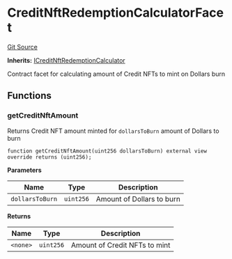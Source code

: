 # CreditNftRedemptionCalculatorFacet
[Git Source](https://github.com/ubiquity/ubiquity-dollar/blob/386de2abb8d1171ab47c0b149dede7c48631259f/src/dollar/facets/CreditNftRedemptionCalculatorFacet.sol)

**Inherits:**
[ICreditNftRedemptionCalculator](/src/dollar/interfaces/ICreditNftRedemptionCalculator.sol/interface.ICreditNftRedemptionCalculator.md)

Contract facet for calculating amount of Credit NFTs to mint on Dollars burn


## Functions
### getCreditNftAmount

Returns Credit NFT amount minted for `dollarsToBurn` amount of Dollars to burn


```solidity
function getCreditNftAmount(uint256 dollarsToBurn) external view override returns (uint256);
```
**Parameters**

|Name|Type|Description|
|----|----|-----------|
|`dollarsToBurn`|`uint256`|Amount of Dollars to burn|

**Returns**

|Name|Type|Description|
|----|----|-----------|
|`<none>`|`uint256`|Amount of Credit NFTs to mint|


